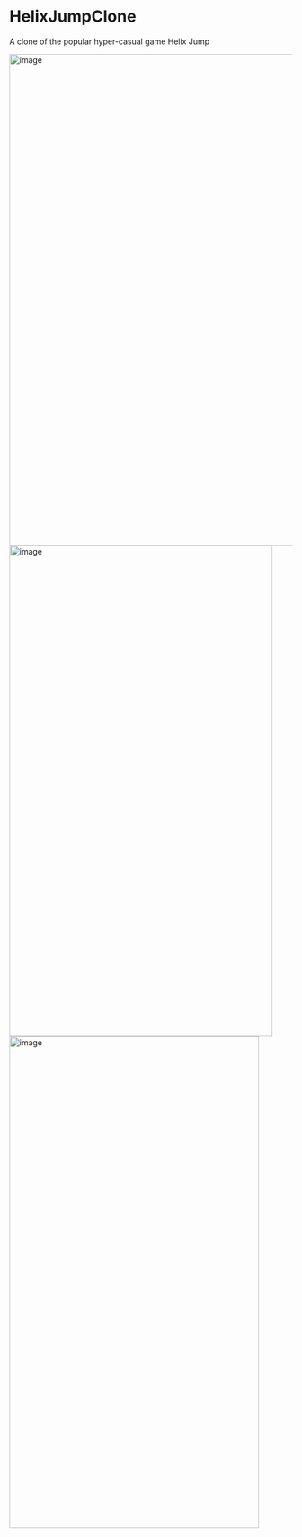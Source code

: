 # HelixJumpClone
A clone of the popular hyper-casual game Helix Jump

<img width="506" height="875" alt="image" src="https://github.com/user-attachments/assets/d8f60717-0839-4cc0-9ed9-f959f2284c13" />

<img width="468" height="874" alt="image" src="https://github.com/user-attachments/assets/783d4819-a4b0-455c-a4ec-08100ee96ab1" />

<img width="444" height="875" alt="image" src="https://github.com/user-attachments/assets/17152eb7-9a3c-443f-b49c-2833ada76dbe" />
